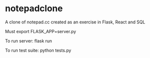 # notepadclone
A clone of notepad.cc created as an exercise in Flask, React and SQL

Must export FLASK_APP=server.py

To run server: flask run

To run test suite: python tests.py
